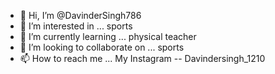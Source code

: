 - 👋 Hi, I’m @DavinderSingh786
- 👀 I’m interested in ... sports
- 🌱 I’m currently learning ... physical teacher
- 💞️ I’m looking to collaborate on ... sports
- 📫 How to reach me ... My Instagram -- Davindersingh_1210

<!---
DavinderSingh786/DavinderSingh786 is a ✨ special ✨ repository because its `README.md` (this file) appears on your GitHub profile.
You can click the Preview link to take a look at your changes.
--->
